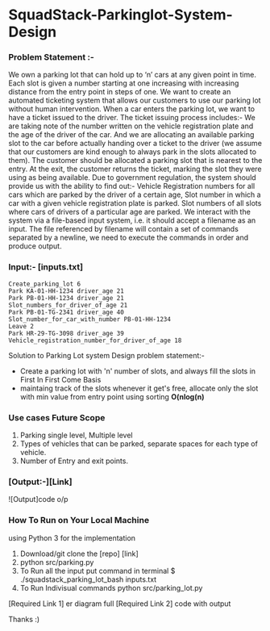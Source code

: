 # SquadStack-Parkinglot-System-Design

### Problem Statement :- 
We own a parking lot that can hold up to ‘n’ cars at any given point in time. Each slot is given a number starting at one increasing with increasing distance from the entry point in steps of one. We want to create an automated ticketing system that allows our customers to use our parking lot without human intervention.
When a car enters the parking lot, we want to have a ticket issued to the driver. The ticket issuing process includes:- 
We are taking note of the number written on the vehicle registration plate and the age of the driver of the car.
And we are allocating an available parking slot to the car before actually handing over a ticket to the driver (we assume that our customers are kind enough to always park in the slots allocated to them).
The customer should be allocated a parking slot that is nearest to the entry. At the exit, the customer returns the ticket, marking the slot they were using as being available.
Due to government regulation, the system should provide us with the ability to find out:-
Vehicle Registration numbers for all cars which are parked by the driver of a certain age,
Slot number in which a car with a given vehicle registration plate is parked. 
Slot numbers of all slots where cars of drivers of a particular age are parked.
We interact with the system via a file-based input system, i.e. it should accept a filename as an input. The file referenced by filename will contain a set of commands separated by a newline, we need to execute the commands in order and produce output.

### Input:- [inputs.txt]

    Create_parking_lot 6
    Park KA-01-HH-1234 driver_age 21
    Park PB-01-HH-1234 driver_age 21
    Slot_numbers_for_driver_of_age 21
    Park PB-01-TG-2341 driver_age 40
    Slot_number_for_car_with_number PB-01-HH-1234
    Leave 2
    Park HR-29-TG-3098 driver_age 39
    Vehicle_registration_number_for_driver_of_age 18

Solution to Parking Lot system Design problem statement:- 

* Create a parking lot with 'n' number of slots, and always fill the slots in First In First Come Basis
* maintaing track of the slots whenever it get's free, allocate only the slot with min value from entry point using sorting **O(nlog(n)** 



### Use cases Future Scope
  1. Parking single level, Multiple level
  2. Types of vehicles that can be parked, separate spaces for each type of vehicle.
  3. Number of Entry and exit points.

### [Output:-][Link] 
![Output]code o/p

### How To Run on Your Local Machine

using Python 3 for the implementation 

  1. Download/git clone the [repo] [link]
  2. python src/parking.py
  2. To Run all the input put command in terminal $ ./squadstack_parking_lot_bash inputs.txt
  3. To Run Indivisual commands python src/parking_lot.py
 
 [Required Link 1] er diagram full
 [Required Link 2] code with output
 
 Thanks :)
